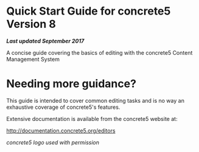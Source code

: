 # Quick Start Guide for concrete5 Version 8
_**Last updated September 2017**_

A concise guide covering the basics of editing with the concrete5 Content Management System

# Needing more guidance?

This guide is intended to cover common editing tasks and is no way an exhaustive coverage of concrete5's features.

Extensive documentation is available from the concrete5 website at:

http://documentation.concrete5.org/editors

*concrete5 logo used with permission*



